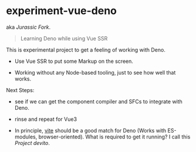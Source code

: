 # experiment-vue-deno

aka _Jurassic Fork_.

> Learning Deno while using Vue SSR

This is experimental project to get a feeling of working with Deno.

* Use Vue SSR to put some Markup on the screen.

* Working without any Node-based tooling, just to see how well that works.


Next Steps:

* see if we can get the component compiler and SFCs to integrate with Deno.

* rinse and repeat for Vue3

* In principle, [vite](https://github.com/vitejs/vite) should be a good match for Deno (Works with ES-modules, browser-oriented). What is required to get it running? I call this _Project devito_.
